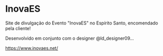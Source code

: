 # InovaES
Site de divulgação do Evento "InovaES" no Espírito Santo, encomendado pela cliente!

Desenvolvido em conjunto com o designer @ld_designer09...

https://www.inovaes.net/
